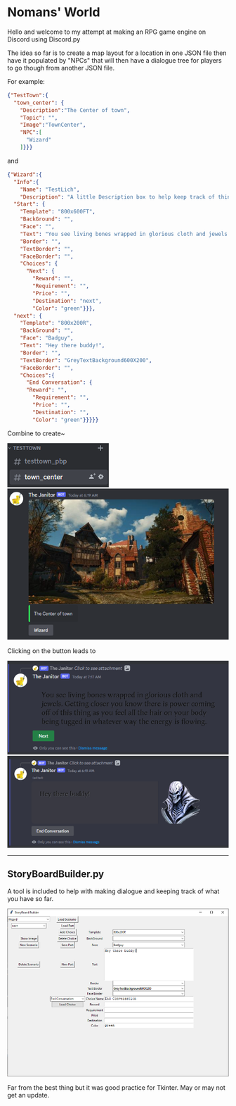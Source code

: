 # Nomans' World

Hello and welcome to my attempt at making an RPG game engine on Discord using Discord.py

The idea so far is to create a map layout for a location in one JSON file then have it populated by "NPCs" that will
then have a dialogue tree for players to go though from another JSON file. 

For example:
```json
{"TestTown":{
  "town_center": {
    "Description":"The Center of town",
    "Topic": "",
    "Image":"TownCenter",
    "NPC":[
      "Wizard"
    ]}}}
```
and 
```json
{"Wizard":{
  "Info":{
    "Name": "TestLich",
    "Description": "A little Description box to help keep track of things"},
  "Start": {
    "Template": "800x600FT",
    "BackGround": "",
    "Face": "",
    "Text": "You see living bones wrapped in glorious cloth and jewels. Getting closer you know there is power coming off of this thing as you feel all the hair on your body being tugged in whatever way the energy is flowing.",
    "Border": "",
    "TextBorder": "",
    "FaceBorder": "",
    "Choices": {
      "Next": {
        "Reward": "",
        "Requirement": "",
        "Price": "",
        "Destination": "next",
        "Color": "green"}}},
  "next": {
    "Template": "800x200R",
    "BackGround": "",
    "Face": "Badguy",
    "Text": "Hey there buddy!",
    "Border": "",
    "TextBorder": "GreyTextBackground600X200",
    "FaceBorder": "",
    "Choices":{
      "End Conversation": {
      "Reward": "",
        "Requirement": "",
        "Price": "",
        "Destination": "",
        "Color": "green"}}}}}
```
Combine to create~

![](https://github.com/CaptiosusNomen/Nomans_World/blob/master/Cogs/Files/Images/ForShow/Channels.png?raw=true)
![](https://github.com/CaptiosusNomen/Nomans_World/blob/master/Cogs/Files/Images/ForShow/TownCenterPost.png?raw=true)

Clicking on the button leads to

![](https://github.com/CaptiosusNomen/Nomans_World/blob/master/Cogs/Files/Images/ForShow/Talk1.png?raw=true)
![](https://github.com/CaptiosusNomen/Nomans_World/blob/master/Cogs/Files/Images/ForShow/Talk2.png?raw=true)
________________________________________________________________________________________________________________________

## StoryBoardBuilder.py

A tool is included to help with making dialogue and keeping track of what you have so far.

![](https://github.com/CaptiosusNomen/Nomans_World/blob/master/Cogs/Files/Images/ForShow/SBGUI.png?raw=true)

Far from the best thing but it was good practice for Tkinter. May or may not get an update.